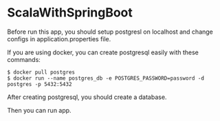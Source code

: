 # ScalaWithSpringBoot

Before run this app, you should setup postgresl on localhost and change configs in application.properties file.
<br/>

If you are using docker, you can create postgresql easily with these commands:

    $ docker pull postgres
    $ docker run --name postgres_db -e POSTGRES_PASSWORD=password -d postgres -p 5432:5432

After creating postgresql, you should create a database.

Then you can run app.
